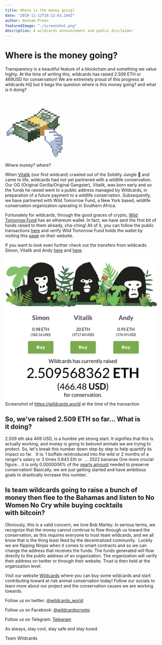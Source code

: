 ```yaml
---
title: Where is the money going?
date: "2019-11-12T16:12:03.284Z"
author: Denham Preen
featuredImage: "./screenshot.png"
description: A wildcards announcement and public disclaimer
---
```


# Where is the money going?

Transparency is a beautiful feature of a blockchain and something we value highly. At the time of writing this, wildcards has raised 2.509 ETH or 469USD for conservation! We are extremely proud of this progress at wildcards HQ but it begs the question where is this money going? and what is it doing?

![Money](./money.gif "Money Wildcard")

Where money? where?

When [Vitalik](https://wildcards.world/#details/Vitalik) (our first wildcard) crawled out of the Solidity Jungle 🦍 and came to life, wildcards had not yet partnered with a wildlife conservation. Our OG (Original Gorilla/Original Gangster), Vitalik, was born early and so the funds he raised went to a public address managed by Wildcards, in preparation of a future payment to a wildlife conservation. Subsequently, we have partnered with Wild Tomorrow Fund, a New York based, wildlife conservation organization operating in Southern Africa.

Fortunately for wildcards, through the good graces of crypto, [Wild Tomorrow Fund](https://www.wildtomorrowfund.org/) has an ethereum wallet. In fact, we have sent the first bit of funds raised to them already, cha-ching! All of it, you can follow the public transactions [here](https://etherscan.io/tx/0xe6864067a717363d27bb1aaee446c568c4be03997c38795c05aa6de2f92d49f5) and verify Wild Tomorrow Fund holds the wallet by visiting this [page](https://www.wildtomorrowfund.org/crypto-wallets) on their website.

If you want to look even further check out the transfers from wildcards Simon, Vitalik and Andy [here](https://etherscan.io/tx/0x8ca0534cca464832f53cb63e64c96e6946c7d28660b7814c946f16e4a74d5c11#internal) and [here](https://etherscan.io/tx/0x0cb3d7132c7df1f0bd3140706a8eae1e31832ddf44f17ffc8fe88543d8ddbc24#internal).

![Screenshot](./screenshot.png "Screenshot of wildcards")
Screenshot of https://wildcards.world at the time of the transaction

## So, we've raised 2.509 ETH so far… What is it doing?

2.509 eth aka 469 USD, is a humble yet strong start. It signifies that this is actually working, and money is going to beloved animals we are trying to protect. So, let's break this number down step by step to help quantify its impact so far. 
 It is:
1 buffalo reintroduced into the wild or
2 months of a ranger's salary or
3 times 0.843 Eth or 
…
2022 bananas
One more crucial figure… it is only 0.0000006% of the [yearly amount](https://www.the-scientist.com/the-nutshell/conservation-will-cost-76-billion-40357) needed to preserve conservation! Basically, we are just getting started and have ambitious goals to drastically increase this number.

## Is team wildcards going to raise a bunch of money then flee to the Bahamas and listen to No Women No Cry while buying cocktails with bitcoin?

Obviously, this is a valid concern, we love Bob Marley. In serious terms, we recognize that the money cannot continue to flow through us toward the conservation, as this requires everyone to trust team wildcards, and we all know that is the thing least liked by the decentralized community. 
Luckily we are flipping Ninjas when it comes to smart contracts and so we can change the address that receives the funds. The funds generated will flow directly to the public address of an organization. The organization will verify their address on twitter or through their website. Trust is then held at the organization level.

Visit our website [Wildcards](https://wildcards.world) where you can buy some wildcards and start contributing toward at risk animal conservation today! Follow our socials to learn more about our project and the conservation causes we are working towards.

Follow us on twitter: [@wildcards_world](https://twitter.com/wildcards_world)

Follow us on Facebook: [@wildcardscrypto](https://www.facebook.com/wildcards.conservation)

Follow us on Telegram: [Telegram](https://t.me/wildcardsworld)

As always, stay cool, stay safe and stay tuned

Team Wildcards
